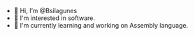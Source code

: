 - 👋 Hi, I’m @Bsilagunes
- 👀 I'm interested in software.
- 🌱 I'm currently learning and working on Assembly language.
<!---
Bsilagunes/Bsilagunes is a ✨ special ✨ repository because its `README.md` (this file) appears on your GitHub profile.
You can click the Preview link to take a look at your changes.
--->
